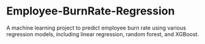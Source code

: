 # Employee-BurnRate-Regression
A machine learning project to predict employee burn rate using various regression models, including linear regression, random forest, and XGBoost.
